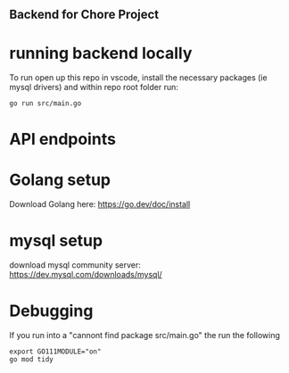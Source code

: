 ## Backend for Chore Project

# running backend locally

To run open up this repo in vscode, install the necessary packages (ie mysql drivers) and within repo root folder run:
```
go run src/main.go
```

# API endpoints

# Golang setup

Download Golang here: https://go.dev/doc/install

# mysql setup

download mysql community server: https://dev.mysql.com/downloads/mysql/

# Debugging

If you run into a "cannont find package src/main.go" the run the following
```
export GO111MODULE="on"
go mod tidy
```
